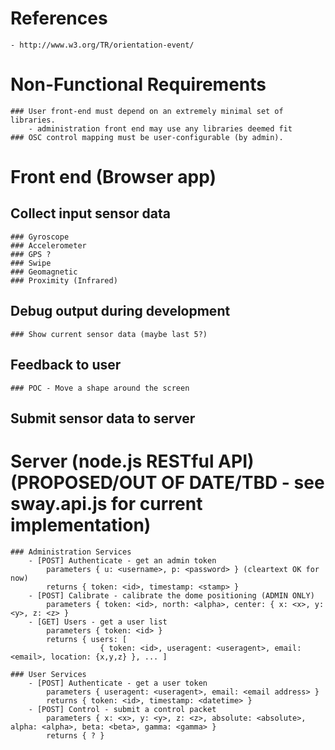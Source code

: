 # References
    - http://www.w3.org/TR/orientation-event/
    
    
# Non-Functional Requirements
    ### User front-end must depend on an extremely minimal set of libraries.
        - administration front end may use any libraries deemed fit
    ### OSC control mapping must be user-configurable (by admin).


# Front end (Browser app)
## Collect input sensor data
    ### Gyroscope
    ### Accelerometer
    ### GPS ?
    ### Swipe 
    ### Geomagnetic
    ### Proximity (Infrared)    

## Debug output during development
    ### Show current sensor data (maybe last 5?)

## Feedback to user
    ### POC - Move a shape around the screen

## Submit sensor data to server


# Server (node.js RESTful API) (PROPOSED/OUT OF DATE/TBD - see sway.api.js for current implementation)
    ### Administration Services
        - [POST] Authenticate - get an admin token
            parameters { u: <username>, p: <password> } (cleartext OK for now)
            returns { token: <id>, timestamp: <stamp> }
        - [POST] Calibrate - calibrate the dome positioning (ADMIN ONLY)
            parameters { token: <id>, north: <alpha>, center: { x: <x>, y: <y>, z: <z> }
        - [GET] Users - get a user list
            parameters { token: <id> }
            returns { users: [ 
                        { token: <id>, useragent: <useragent>, email: <email>, location: {x,y,z} }, ... ]
                        
    ### User Services
        - [POST] Authenticate - get a user token
            parameters { useragent: <useragent>, email: <email address> }
            returns { token: <id>, timestamp: <datetime> }
        - [POST] Control - submit a control packet 
            parameters { x: <x>, y: <y>, z: <z>, absolute: <absolute>, alpha: <alpha>, beta: <beta>, gamma: <gamma> }
            returns { ? }
        
